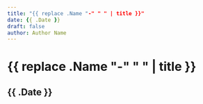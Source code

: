 ```yaml
---
title: "{{ replace .Name "-" " " | title }}"
date: {{ .Date }}
draft: false
author: Author Name
---
```


# {{ replace .Name "-" " " | title }}

## {{ .Date }}





